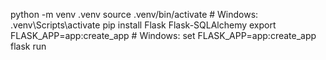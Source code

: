 python -m venv .venv
source .venv/bin/activate        # Windows: .venv\Scripts\activate
pip install Flask Flask-SQLAlchemy
export FLASK_APP=app:create_app  # Windows: set FLASK_APP=app:create_app
flask run

